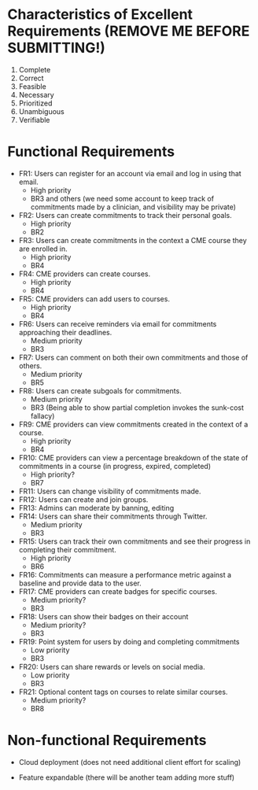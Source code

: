# Characteristics of Excellent Requirements (REMOVE ME BEFORE SUBMITTING!)
1. Complete
2. Correct
3. Feasible
4. Necessary
5. Prioritized
6. Unambiguous
7. Verifiable

# Functional Requirements
- FR1: Users can register for an account via email and log in using that email.
  - High priority
  - BR3 and others (we need some account to keep track of commitments made by
a clinician, and visibility may be private)
- FR2: Users can create commitments to track their personal goals.
  - High priority
  - BR2
- FR3: Users can create commitments in the context a CME course they are 
enrolled in.
  - High priority
  - BR4
- FR4: CME providers can create courses.
  - High priority
  - BR4
- FR5: CME providers can add users to courses.
  - High priority
  - BR4
- FR6: Users can receive reminders via email for commitments approaching their deadlines.
  - Medium priority
  - BR3
- FR7: Users can comment on both their own commitments and those of others.
  - Medium priority
  - BR5 
- FR8: Users can create subgoals for commitments.
  - Medium priority
  - BR3 (Being able to show partial completion invokes the sunk-cost fallacy)
- FR9: CME providers can view commitments created in the context of a course.
  - High priority
  - BR4
- FR10: CME providers can view a percentage breakdown of the state of commitments in a course (in progress, expired, completed)
  - High priority?
  - BR7
- FR11: Users can change visibility of commitments made.
- FR12: Users can create and join groups.
- FR13: Admins can moderate by banning, editing
- FR14: Users can share their commitments through Twitter.
  - Medium priority
  - BR3
- FR15: Users can track their own commitments and see their progress in completing their commitment.
  - High priority
  - BR6
- FR16: Commitments can measure a performance metric against a baseline and provide data to the user.
- FR17: CME providers can create badges for specific courses.
  - Medium priority?
  - BR3
- FR18: Users can show their badges on their account
  - Medium priority?
  - BR3
- FR19: Point system for users by doing and completing commitments
  - Low priority
  - BR3
- FR20: Users can share rewards or levels on social media.
  - Low priority
  - BR3
- FR21: Optional content tags on courses to relate similar courses.
  - Medium priority?
  - BR8

# Non-functional Requirements

- Cloud deployment (does not need additional client effort for scaling)

- Feature expandable (there will be another team adding more stuff)

